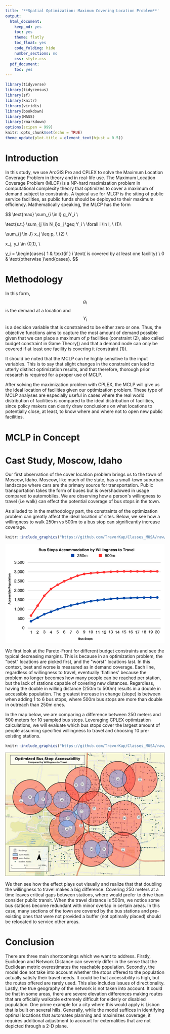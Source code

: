 ```yaml
---
title: '**Spatial Optimization: Maximum Covering Location Problem**'
output:
  html_document:
    keep_md: yes
    toc: yes
    theme: flatly
    toc_float: yes
    code_folding: hide
    number_sections: no
    css: style.css
  pdf_document:
    toc: yes
---
```



```r
library(tidyverse)
library(tidycensus)
library(sf)
library(knitr)
library(viridis)
library(bookdown)
library(MASS)
library(rmarkdown)
options(scipen = 999)
knitr::opts_chunk$set(echo = TRUE)
theme_update(plot.title = element_text(hjust = 0.5))
```


# Introduction
In this study, we use ArcGIS Pro and CPLEX to solve the Maximum Location Coverage Problem in theory and in real-life use. The Maximum Location Coverage Problem (MLCP) is a NP-hard maximization problem in computational complexity theory that optimizes to cover a maximum of demand subject to constraints. A typical use for MLCP is the siting of public service facilities, as public funds should be deployed to their maximum efficiency. Mathematically speaking, the MLCP has the form


$$
\text{max} \sum_{i \in I} g_iY_i \\


\text{s.t.} \sum_{j \in N_i}x_j \geq Y_i \ \forall i \in I, \ (1)\\

\sum_{j \in J} x_j \leq p, \ (2) \\

x_j, y_i \in \{0,1\}, \\

y_i = \begin{cases} 1 & \text{if } i \text{ is covered by at least one facility} \\
                    0 & \text{otherwise }\end{cases}.
$$

# Methodology

In this form, $$g_i$$ is the demand at a location and $$Y_i$$ is a decision variable that is constrained to be either zero or one. Thus, the objective functions aims to capture the most amount of demand possible given that we can place a maximum of $p$ facilities (constraint (2), also called budget constraint in Game Theory)) and that a demand node can only be covered if at least one facility is covering it (constraint (1)).

It should be noted that the MCLP can he highly sensitive to the input variables. This is to say that slight changes in the constraint can lead to utterly distinct optimization results, and that therefore, thorough prior research is required for a proper use of MCLP.

After solving the maximization problem with CPLEX, the MCLP will give us the ideal location of facilities given our optimization problem. These type of MCLP analyses are especially useful in cases where the real world distribution of facilities is compared to the ideal distribution of facilities, since policy makers can clearly draw conclusions on what locations to potentially close, at least, to know where and where not to open new public facilities.

# MCLP in Concept



# Cast Study, Moscow, Idaho

Our first observation of the cover location problem brings us to the town of Moscow, Idaho. Moscow, like much of the state, has a small-town suburban landscape where cars are the primary source for transportation. Public transportation takes the form of buses but is overshadowed in usage compared to automobiles. We are observing how a person's willingness to travel (i.e walk) can effect the potential coverage of bus stops in the town. 

As alluded to in the methodology part, the constraints of the optimization problem can greatly affect the ideal location of sites. Below, we see how a willingness to walk 250m vs 500m to a bus stop can significantly increase coverage. 


```r
knitr::include_graphics("https://github.com/TrevorKap/Classes_MUSA/raw/07c1cc0cfadea9492a46b1b9558bdf460171e594/SpatialOptimization/SpatialOptHW1New.png")
```

![](https://github.com/TrevorKap/Classes_MUSA/raw/07c1cc0cfadea9492a46b1b9558bdf460171e594/SpatialOptimization/SpatialOptHW1New.png)<!-- -->

We first look at the Pareto-Front for different budget constraints and see the typical decreasing margins. This is because in an optimization problem, the "best" locations are picked first, and the "worst" locations last. In this context, best and worse is measured as in demand coverage. Each line, regardless of willingness to travel, eventually 'flatlines' because the problem no longer becomes how many people can be reached per station, but the lack of stations capable of covering new distances. Regardless, having the double in willing distance (250m to 500m) results in a double in accessible population. The greatest increase in change (slope) is between when adding 1 to 6 bus stops, where 500m bus stops are more than double in outreach than 250m ones. 

In the map below, we are comparing a difference between 250 meters and 500 meters for 10 sampled bus stops. Leveraging CPLEX optimization calculations, we will evaluate which bus stops cover the largest amount of people assuming specified willingness to travel and choosing 10 pre-existing stations.  


```r
knitr::include_graphics("https://github.com/TrevorKap/Classes_MUSA/raw/07c1cc0cfadea9492a46b1b9558bdf460171e594/SpatialOptimization/Optimized%20Bus%20Stop.png")
```

![](https://github.com/TrevorKap/Classes_MUSA/raw/07c1cc0cfadea9492a46b1b9558bdf460171e594/SpatialOptimization/Optimized%20Bus%20Stop.png)<!-- -->


We then see how the effect plays out visually and realize that that doubling the willingness to travel makes a big difference. Covering 250 meters at a time leaves critical gaps between stations, where would prefer to drive than consider public transit. When the travel distance is 500m, we notice some bus stations become redundant with minor overlap in certain areas. In this case, many sections of the town are covered by the bus stations and pre-existing ones that were not provided a buffer (not optimally placed) should be relocated to service other areas. 

# Conclusion

There are three main shortcomings which we want to address. Firstly,  Euclidean and Network Distance can severely differ in the sense that the Euclidean metric overestimates the reachable population. Secondly, the model doe not take into account whether the stops offered to the population actually satisfy their travel needs. It could be that accessibility is high, but the routes offered are rarely used. This also includes issues of directionality. Lastly, the true geography of the network is not taken into account. It could be that in some areas, there are severe elevation differences making routes that are officially walkable extremely difficult for elderly or disabled population. One prime example for a city where this would apply is Lisbon that is built on several hills. Generally, while the model suffices in identifying optimal locations that automates planning and maximizes coverage, it requires additional adjustment to account for externalities that are not depicted through a 2-D plane. 

